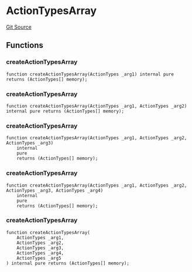 # ActionTypesArray
[Git Source](https://github.com/thrackle-io/forte-rules-engine/blob/80d1936ea39e283e25322fe390d911cd354fcdef/src/client/common/ActionTypesArray.sol)


## Functions
### createActionTypesArray


```solidity
function createActionTypesArray(ActionTypes _arg1) internal pure returns (ActionTypes[] memory);
```

### createActionTypesArray


```solidity
function createActionTypesArray(ActionTypes _arg1, ActionTypes _arg2) internal pure returns (ActionTypes[] memory);
```

### createActionTypesArray


```solidity
function createActionTypesArray(ActionTypes _arg1, ActionTypes _arg2, ActionTypes _arg3)
    internal
    pure
    returns (ActionTypes[] memory);
```

### createActionTypesArray


```solidity
function createActionTypesArray(ActionTypes _arg1, ActionTypes _arg2, ActionTypes _arg3, ActionTypes _arg4)
    internal
    pure
    returns (ActionTypes[] memory);
```

### createActionTypesArray


```solidity
function createActionTypesArray(
    ActionTypes _arg1,
    ActionTypes _arg2,
    ActionTypes _arg3,
    ActionTypes _arg4,
    ActionTypes _arg5
) internal pure returns (ActionTypes[] memory);
```

